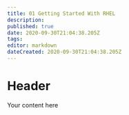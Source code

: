 ```yaml
---
title: 01 Getting Started With RHEL
description: 
published: true
date: 2020-09-30T21:04:38.205Z
tags: 
editor: markdown
dateCreated: 2020-09-30T21:04:38.205Z
---
```


# Header
Your content here